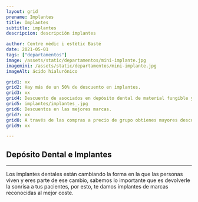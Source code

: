 ```yaml
---
layout: grid
prename: Implantes
title: Implantes
subtitle: implantes
descripcion: descripción implantes

author: Centre mèdic i estètic Basté
date: 2021-05-01
tags: ["departamentos"]
image: /assets/static/departamentos/mini-implante.jpg
imagemini: /assets/static/departamentos/mini-implante.jpg
imageAlt: ácido hialurónico

grid1: xx
grid2: Hay más de un 50% de descuento en implantes.
grid3: xx
grid4: Descuento de asociados en depósito dental de material fungible y desechable.
grid5: implantes/implantes_.jpg
grid6: Descuentos en las mejores marcas.
grid7: xx
grid8: A través de las compras a precio de grupo obtienes mayores descuentos.
grid9: xx

---
```



##  Depósito Dental e Implantes
___




Los implantes dentales están cambiando la forma en la que las personas viven y eres parte de ese cambio, sabemos lo importante que es devolverle la sonrisa a tus pacientes, por esto, te damos implantes de marcas reconocidas al mejor coste.

